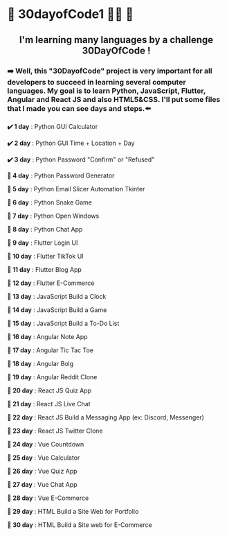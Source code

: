# 👾  30dayofCode1 👨‍💻 🎯

<h2 align="center">I'm learning many languages by a challenge 30DayOfCode !</h2>
<h3>➡️ Well, this "30DayofCode" project is very important for all developers to succeed in learning several computer languages. My goal is to learn Python, JavaScript, Flutter, Angular and React JS and also HTML5&CSS. I'll put some files that I made you can see days and steps.⬅️</h3>

<p><b>✔️ 1 day</b> : Python GUI Calculator</p>
<p><b>✔️ 2 day</b> : Python GUI Time + Location + Day</p>
<p><b>✔️ 3 day</b> : Python Password "Confirm" or "Refused" </p>
<p><b>🔘 4 day</b> : Python Password Generator</p>
<p><b>🔘 5 day</b> : Python Email Slicer Automation Tkinter</p>
<p><b>🔘 6 day</b> : Python Snake Game</p>
<p><b>🔘 7 day</b> : Python Open Windows</p>
<p><b>🔘 8 day</b> : Python Chat App</p>
<p><b>🔘 9 day</b> : Flutter Login UI</p>
<p><b>🔘 10 day</b> : Flutter TikTok UI</p>
<p><b>🔘 11 day</b> : Flutter Blog App</p>
<p><b>🔘 12 day</b> : Flutter E-Commerce</p>
<p><b>🔘 13 day</b> : JavaScript Build a Clock</p>
<p><b>🔘 14 day</b> : JavaScript Build a Game</p>
<p><b>🔘 15 day</b> : JavaScript Build a To-Do List</p>
<p><b>🔘 16 day</b> : Angular Note App</p>
<p><b>🔘 17 day</b> : Angular Tic Tac Toe</p>
<p><b>🔘 18 day</b> : Angular Bolg</p>
<p><b>🔘 19 day</b> : Angular Reddit Clone</p>
<p><b>🔘 20 day</b> : React JS Quiz App</p>
<p><b>🔘 21 day</b> : React JS Live Chat</p>
<p><b>🔘 22 day</b> : React JS Build a Messaging App (ex: Discord, Messenger)</p>
<p><b>🔘 23 day</b> : React JS Twitter Clone</p>
<p><b>🔘 24 day</b> : Vue Countdown
<p><b>🔘 25 day</b> : Vue Calculator
<p><b>🔘 26 day</b> : Vue Quiz App
<p><b>🔘 27 day</b> : Vue Chat App
<p><b>🔘 28 day</b> : Vue E-Commerce
<p><b>🔘 29 day</b> : HTML Build a Site Web for Portfolio
<p><b>🔘 30 day</b> : HTML Build a Site web for E-Commerce
